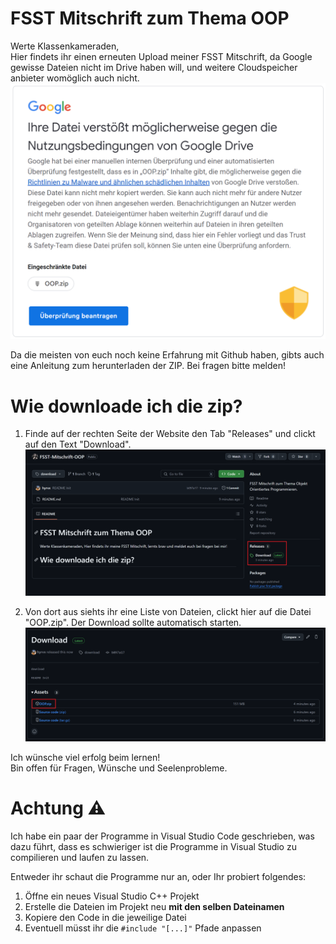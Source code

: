 # FSST Mitschrift zum Thema OOP
Werte Klassenkameraden,  
Hier findets ihr einen erneuten Upload meiner FSST Mitschrift, da Google gewisse Dateien nicht im Drive haben will, und weitere Cloudspeicher anbieter womöglich auch nicht.   
![alt text](image-4.png)

Da die meisten von euch noch keine Erfahrung mit Github haben, gibts auch eine Anleitung zum herunterladen der ZIP. Bei fragen bitte melden!  

# Wie downloade ich die zip?
1. Finde auf der rechten Seite der Website den Tab "Releases" und clickt auf den Text "Download".
![alt text](image-3.png)

2. Von dort aus siehts ihr eine Liste von Dateien, clickt hier auf die Datei "OOP.zip".
Der Download sollte automatisch starten.
![alt text](image.png)

Ich wünsche viel erfolg beim lernen!  
Bin offen für Fragen, Wünsche und Seelenprobleme.

# Achtung ⚠️
Ich habe ein paar der Programme in Visual Studio Code geschrieben, was dazu führt, dass es schwieriger ist die Programme in Visual Studio zu compilieren und laufen zu lassen.  

Entweder ihr schaut die Programme nur an, oder Ihr probiert folgendes:
1. Öffne ein neues Visual Studio C++ Projekt
2. Erstelle die Dateien im Projekt neu **mit den selben Dateinamen**
3. Kopiere den Code in die jeweilige Datei
4. Eventuell müsst ihr die `#include "[...]"` Pfade anpassen

